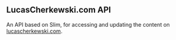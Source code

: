 ## LucasCherkewski.com API

An API based on Slim, for accessing and updating the content on [lucascherkewski.com](http://lucascherkewski.com).